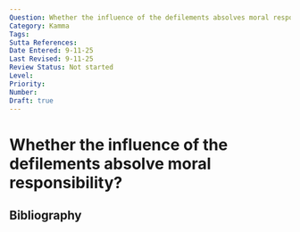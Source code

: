 ```yaml
---
Question: Whether the influence of the defilements absolves moral responsibility?
Category: Kamma
Tags: 
Sutta References: 
Date Entered: 9-11-25
Last Revised: 9-11-25
Review Status: Not started
Level: 
Priority: 
Number: 
Draft: true
---
```


# Whether the influence of the defilements absolve moral responsibility?

## Bibliography

<!-- 

Notes:



-->